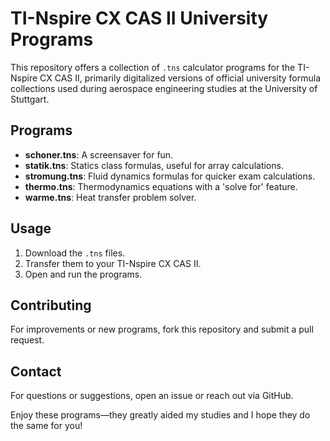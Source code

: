 # TI-Nspire CX CAS II University Programs

This repository offers a collection of `.tns` calculator programs for the TI-Nspire CX CAS II, primarily digitalized versions of official university formula collections used during aerospace engineering studies at the University of Stuttgart.

## Programs

- **schoner.tns**: A screensaver for fun.
- **statik.tns**: Statics class formulas, useful for array calculations.
- **stromung.tns**: Fluid dynamics formulas for quicker exam calculations.
- **thermo.tns**: Thermodynamics equations with a 'solve for' feature.
- **warme.tns**: Heat transfer problem solver.

## Usage

1. Download the `.tns` files.
2. Transfer them to your TI-Nspire CX CAS II.
3. Open and run the programs.

## Contributing

For improvements or new programs, fork this repository and submit a pull request.

## Contact

For questions or suggestions, open an issue or reach out via GitHub.

Enjoy these programs—they greatly aided my studies and I hope they do the same for you!
